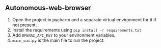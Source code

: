 ## Autonomous-web-browser

1. Open the project in pycharm and a separate virtual environment for it if not present.
2. Install the requirements using `pip install -r requirements.txt`
2. Add `OPENAI_API_KEY` to your environment variables.
3. `main_oai.py` is the main file to run the project.